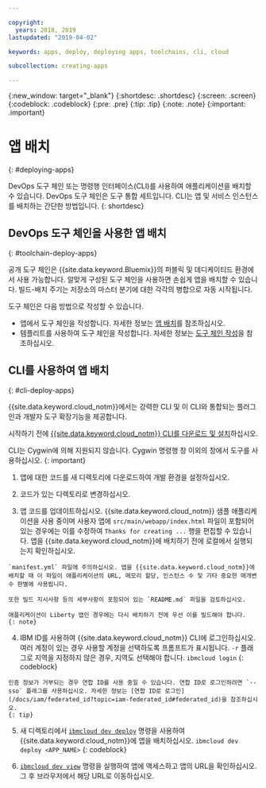 ```yaml
---

copyright:
  years: 2018, 2019
lastupdated: "2019-04-02"

keywords: apps, deploy, deploying apps, toolchains, cli, cloud

subcollection: creating-apps

---
```


{:new_window: target="_blank"}
{:shortdesc: .shortdesc}
{:screen: .screen}
{:codeblock: .codeblock}
{:pre: .pre}
{:tip: .tip}
{:note: .note}
{:important: .important}

# 앱 배치
{: #deploying-apps}

DevOps 도구 체인 또는 명령행 인터페이스(CLI)를 사용하여 애플리케이션을 배치할 수 있습니다. DevOps 도구 체인은 도구 통합 세트입니다. CLI는 앱 및 서비스 인스턴스를 배치하는 간단한 방법입니다.
{: shortdesc}

## DevOps 도구 체인을 사용한 앱 배치
{: #toolchain-deploy-apps}

공개 도구 체인은 {{site.data.keyword.Bluemix}}의 퍼블릭 및 데디케이티드 환경에서 사용 가능합니다. 알맞게 구성된 도구 체인을 사용하면 손쉽게 앱을 배치할 수 있습니다. 빌드-배치 주기는 저장소의 마스터 분기에 대한 각각의 병합으로 자동 시작됩니다.

도구 체인은 다음 방법으로 작성할 수 있습니다.
* 앱에서 도구 체인을 작성합니다. 자세한 정보는 [앱 배치](/docs/apps?topic=creating-apps-tutorial-scratch#deploy-scratch)를 참조하십시오.
* 템플리트를 사용하여 도구 체인을 작성합니다. 자세한 정보는 [도구 체인 작성](/docs/services/ContinuousDelivery?topic=ContinuousDelivery-toolchains_getting_started)을 참조하십시오.

## CLI를 사용하여 앱 배치
{: #cli-deploy-apps}

{{site.data.keyword.cloud_notm}}에서는 강력한 CLI 및 이 CLI와 통합되는 플러그인과 개발자 도구 확장기능을 제공합니다.

시작하기 전에 [{{site.data.keyword.cloud_notm}} CLI를 다운로드 및 설치](/docs/cli?topic=cloud-cli-ibmcloud-cli)하십시오.

CLI는 Cygwin에 의해 지원되지 않습니다. Cygwin 명령행 창 이외의 창에서 도구를 사용하십시오.
{: important}

  1. 앱에 대한 코드를 새 디렉토리에 다운로드하여 개발 환경을 설정하십시오.

  2. 코드가 있는 디렉토리로 변경하십시오.

  3.  앱 코드를 업데이트하십시오. {{site.data.keyword.cloud_notm}} 샘플 애플리케이션을 사용 중이며 사용자 앱에 `src/main/webapp/index.html` 파일이 포함되어 있는 경우에는 이를 수정하여 `Thanks for creating ...` 행을 편집할 수 있습니다. 앱을 {{site.data.keyword.cloud_notm}}에 배치하기 전에 로컬에서 실행되는지 확인하십시오.

    `manifest.yml` 파일에 주의하십시오. 앱을 {{site.data.keyword.cloud_notm}}에 배치할 때 이 파일이 애플리케이션의 URL, 메모리 할당, 인스턴스 수 및 기타 중요한 매개변수 판별에 사용됩니다.

    또한 빌드 지시사항 등의 세부사항이 포함되어 있는 `README.md` 파일을 검토하십시오.

    애플리케이션이 Liberty 앱인 경우에는 다시 배치하기 전에 우선 이를 빌드해야 합니다.
    {: note}

  4. IBM ID를 사용하여 {{site.data.keyword.cloud_notm}} CLI에 로그인하십시오. 여러 계정이 있는 경우 사용할 계정을 선택하도록 프롬프트가 표시됩니다. `-r` 플래그로 지역을 지정하지 않은 경우, 지역도 선택해야 합니다.
    ```
ibmcloud login
    ```
    {: codeblock}
  
    인증 정보가 거부되는 경우 연합 ID를 사용 중일 수 있습니다. 연합 ID로 로그인하려면 `--sso` 플래그를 사용하십시오. 자세한 정보는 [연합 ID로 로그인](/docs/iam/federated_id?topic=iam-federated_id#federated_id)을 참조하십시오.
    {: tip}

  5. 새 디렉토리에서 [`ibmcloud dev deploy`](/docs/cli/idt?topic=cloud-cli-idt-cli#deploy) 명령을 사용하여 {{site.data.keyword.cloud_notm}}에 앱을 배치하십시오.
    ```
    ibmcloud dev deploy <APP_NAME>
    ```
    {: codeblock}

  6. [`ibmcloud dev view`](/docs/cli/idt?topic=cloud-cli-idt-cli#view) 명령을 실행하여 앱에 액세스하고 앱의 URL을 확인하십시오. 그 후 브라우저에서 해당 URL로 이동하십시오.
